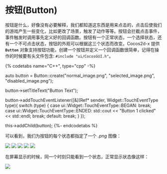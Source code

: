 # 按钮(Button)

按钮是什么，好像没有必要解释，我们都知道这东西是用来点击的，点击后使我们的游戏产生一些变化，比如更改了场景，触发了动作等等。按钮会拦截点击事件，事件触发时调用事先定义好的回调函数。按钮有一个正常状态，一个选择状态，还有一个不可点击状态，按钮的外观可以根据这三个状态而改变。Cocos2d-x 提供 __`Button`__ 对象支持按钮功能，创建一个按钮并定义一个回调函数很简单，记得在操作的时候要有头文件包含: `#include "ui/CocosGUI.h"`。

{% codetabs name="C++", type="cpp" -%}

auto button = Button::create("normal_image.png", "selected_image.png", "disabled_image.png");

button->setTitleText("Button Text");

button->addTouchEventListener([&](Ref* sender, Widget::TouchEventType type){
        switch (type)
        {
                case ui::Widget::TouchEventType::BEGAN:
                        break;
                case ui::Widget::TouchEventType::ENDED:
                        std::cout << "Button 1 clicked" << std::endl;
                        break;
                default:
                        break;
        }
});

this->addChild(button);
{%- endcodetabs %}

可以看到，我们为按钮的每个状态都指定了一个 _.png_ 图像：

![](../../en/ui_components/ui_components-img/Button_Normal.png "") ![](../../en/basic_concepts/basic_concepts-img/smallSpacer.png "") ![](../../en/ui_components/ui_components-img/Button_Press.png "") ![](../../en/basic_concepts/basic_concepts-img/smallSpacer.png "")
![](../../en/ui_components/ui_components-img/Button_Disable.png "")

在屏幕显示的时候，同一个时刻只能看到一个状态，正常显示状态像这样：

![](ui_components-img/Button_example.png "")

